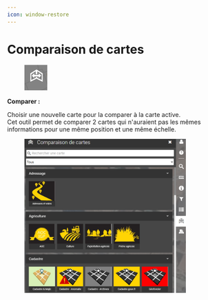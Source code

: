 ```yaml
---
icon: window-restore
---
```


# Comparaison de cartes

<figure><img src="../../../../.gitbook/assets/espace_comparer_btn.png" alt=""><figcaption></figcaption></figure>

**Comparer :**

Choisir une nouvelle carte pour la comparer à la carte active.\
Cet outil permet de comparer 2 cartes qui n'auraient pas les mêmes informations pour une même position et une même échelle.

<figure><img src="../../../../.gitbook/assets/espace_comparer.png" alt="" width="375"><figcaption></figcaption></figure>
